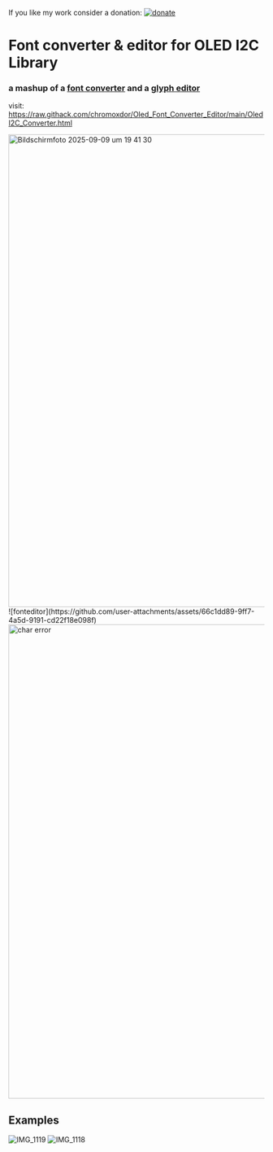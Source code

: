 If you like my work consider a donation: [![donate](https://img.shields.io/badge/donate-ko--fi-orange)](https://ko-fi.com/chromoxdor)


# Font converter & editor for OLED I2C Library
### a mashup of a [font converter](https://oleddisplay.squix.ch/) and a [glyph editor](https://rawgit.com/lorol/esp8266-oled-ssd1306/master/resources/glyphEditor.html)
 visit: https://raw.githack.com/chromoxdor/Oled_Font_Converter_Editor/main/OledI2C_Converter.html


 

<img width="925" height="929" alt="Bildschirmfoto 2025-09-09 um 19 41 30" src="https://github.com/user-attachments/assets/97d7fb18-9050-49ac-8865-1d2e63d9405b" />
![fonteditor](https://github.com/user-attachments/assets/66c1dd89-9ff7-4a5d-9191-cd22f18e098f)

<img width="568" height="932" alt="char error" src="https://github.com/user-attachments/assets/2ae7f621-2d63-499e-89fa-aca2b55b4e0a" />


## Examples
![IMG_1119](https://github.com/user-attachments/assets/9de45214-8253-4a21-ae47-0abf883b231d)
![IMG_1118](https://github.com/user-attachments/assets/42ca8379-76d8-4960-ba2f-181493e23792)



